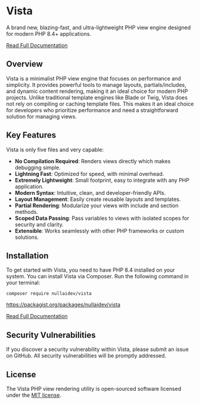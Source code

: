 # Vista

A brand new, blazing-fast, and ultra-lightweight PHP view engine designed for modern PHP 8.4+ applications.

[Read Full Documentation](https://docs.nullai.com/vista/overview)

## Overview

Vista is a minimalist PHP view engine that focuses on performance and simplicity. It provides powerful tools to manage layouts, partials/includes, and dynamic content rendering, making it an ideal choice for modern PHP projects. Unlike traditional template engines like Blade or Twig, Vista does not rely on compiling or caching template files. This makes it an ideal choice for developers who prioritize performance and need a straightforward solution for managing views.

## Key Features

Vista is only five files and very capable:

- **No Compilation Required**: Renders views directly which makes debugging simple.
- **Lightning Fast**: Optimized for speed, with minimal overhead.
- **Extremely Lightweight**: Small footprint, easy to integrate with any PHP application.
- **Modern Syntax**: Intuitive, clean, and developer-friendly APIs.
- **Layout Management**: Easily create reusable layouts and templates.
- **Partial Rendering**: Modularize your views with include and section methods.
- **Scoped Data Passing**: Pass variables to views with isolated scopes for security and clarity.
- **Extensible**: Works seamlessly with other PHP frameworks or custom solutions.

## Installation

To get started with Vista, you need to have PHP 8.4 installed on your system. You can install Vista via Composer. Run the following command in your terminal:

```
composer require nullaidev/vista
```

https://packagist.org/packages/nullaidev/vista

[Read Full Documentation](https://docs.nullai.com/vista/overview)

## Security Vulnerabilities

If you discover a security vulnerability within Vista, please submit an issue on GitHub. All security vulnerabilities will be promptly addressed.

## License

The Vista PHP view rendering utility is open-sourced software licensed under the [MIT license](https://opensource.org/licenses/MIT).